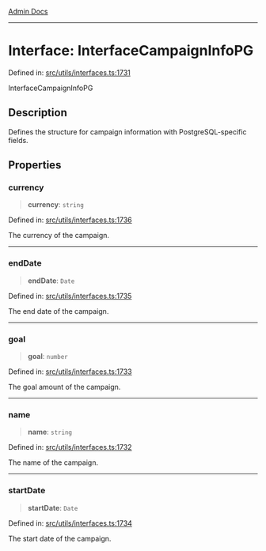 [Admin Docs](/)

***

# Interface: InterfaceCampaignInfoPG

Defined in: [src/utils/interfaces.ts:1731](https://github.com/PalisadoesFoundation/talawa-admin/blob/main/src/utils/interfaces.ts#L1731)

InterfaceCampaignInfoPG

## Description

Defines the structure for campaign information with PostgreSQL-specific fields.

## Properties

### currency

> **currency**: `string`

Defined in: [src/utils/interfaces.ts:1736](https://github.com/PalisadoesFoundation/talawa-admin/blob/main/src/utils/interfaces.ts#L1736)

The currency of the campaign.

***

### endDate

> **endDate**: `Date`

Defined in: [src/utils/interfaces.ts:1735](https://github.com/PalisadoesFoundation/talawa-admin/blob/main/src/utils/interfaces.ts#L1735)

The end date of the campaign.

***

### goal

> **goal**: `number`

Defined in: [src/utils/interfaces.ts:1733](https://github.com/PalisadoesFoundation/talawa-admin/blob/main/src/utils/interfaces.ts#L1733)

The goal amount of the campaign.

***

### name

> **name**: `string`

Defined in: [src/utils/interfaces.ts:1732](https://github.com/PalisadoesFoundation/talawa-admin/blob/main/src/utils/interfaces.ts#L1732)

The name of the campaign.

***

### startDate

> **startDate**: `Date`

Defined in: [src/utils/interfaces.ts:1734](https://github.com/PalisadoesFoundation/talawa-admin/blob/main/src/utils/interfaces.ts#L1734)

The start date of the campaign.
